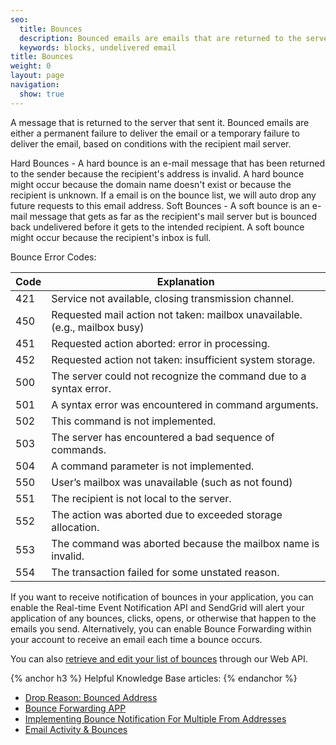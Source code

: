 ```yaml
---
seo:
  title: Bounces
  description: Bounced emails are emails that are returned to the server that sent them.
  keywords: blocks, undelivered email
title: Bounces
weight: 0
layout: page
navigation:
  show: true
---
```


A message that is returned to the server that sent it. Bounced emails are either a permanent failure to deliver the email or a temporary failure to deliver the email, based on conditions with the recipient mail server.

Hard Bounces - A hard bounce is an e-mail message that has been returned to the sender because the recipient's address is invalid. A hard bounce might occur because the domain name doesn't exist or because the recipient is unknown. If a email is on the bounce list, we will auto drop any future requests to this email address. 
Soft Bounces - A soft bounce is an e-mail message that gets as far as the recipient's mail server but is bounced back undelivered before it gets to the intended recipient. A soft bounce might occur because the recipient's inbox is full.

Bounce Error Codes:
<table class="table table-striped table-bordered">
<thead><tr><th>Code</th><th>Explanation</th></tr></thead>
<tbody>
<tr><td>421</td><td>	<domain> Service not available, closing transmission channel.</td></tr>
<tr><td>450</td><td>	Requested mail action not taken: mailbox unavailable. (e.g., mailbox busy)</td></tr>
<tr><td>451</td><td>	Requested action aborted: error in processing.</td></tr>
<tr><td>452</td><td>	Requested action not taken: insufficient system storage.</td></tr>
<tr><td>500</td><td>	The server could not recognize the command due to a syntax error.</td></tr>
<tr><td>501</td><td>	A syntax error was encountered in command arguments.</td></tr>
<tr><td>502</td><td>	This command is not implemented.</td></tr>
<tr><td>503</td><td>	The server has encountered a bad sequence of commands.</td></tr>
<tr><td>504</td><td>	A command parameter is not implemented.</td></tr>
<tr><td>550</td><td>	User’s mailbox was unavailable (such as not found)</td></tr>
<tr><td>551</td><td>	The recipient is not local to the server.</td></tr>
<tr><td>552</td><td>	The action was aborted due to exceeded storage allocation.</td></tr>
<tr><td>553</td><td>	The command was aborted because the mailbox name is invalid.</td></tr>
<tr><td>554</td><td>	The transaction failed for some unstated reason.</td></tr>
</tbody>
</table>

If you want to receive notification of bounces in your application, you can enable the Real-time Event Notification API and SendGrid will alert your application of any bounces, clicks, opens, or otherwise that happen to the emails you send. Alternatively, you can enable Bounce Forwarding within your account to receive an email each time a bounce occurs.

You can also [retrieve and edit your list of bounces]({{root_url}}/API_Reference/Web_API/bounces.html) through our Web API.

{% anchor h3 %}
Helpful Knowledge Base articles:
{% endanchor %}

* [Drop Reason: Bounced Address](https://sendgrid.zendesk.com/hc/en-us/articles/203790456)
* [Bounce Forwarding APP](https://sendgrid.zendesk.com/hc/en-us/articles/200181478)
* [Implementing Bounce Notification For Multiple From Addresses](https://sendgrid.zendesk.com/hc/en-us/articles/200185178)
* [Email Activity & Bounces](https://sendgrid.zendesk.com/hc/en-us/articles/200181728)
